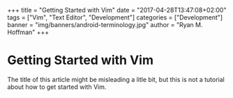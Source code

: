 +++
title = "Getting Started with Vim"
date = "2017-04-28T13:47:08+02:00"
tags = ["Vim", "Text Editor", "Development"]
categories = ["Development"]
banner = "img/banners/android-terminology.jpg"
author = "Ryan M. Hoffman"
+++

# Getting Started with Vim  
The title of this article might be misleading a litle bit, but this is not a tutorial about how to get started with Vim. 
